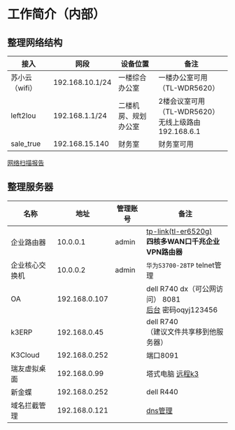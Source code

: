 # 工作简介（内部）



## 整理网络结构



| 接入           | 网段            | 设备位置             | 备注                                                      |
| -------------- | --------------- | -------------------- | --------------------------------------------------------- |
| 苏小云（wifi） | 192.168.10.1/24 | 一楼综合办公室       | 一楼办公室可用 （TL-WDR5620）                             |
| left2lou       | 192.168.1.1/24  | 二楼机房、规划办公室 | 2楼会议室可用 （TL-WDR5620）<br />无线上级路由192.168.6.1 |
| sale_true      | 192.168.15.140  | 财务室               | 财务室可用                                                |

[网络扫描报告](./%E6%89%AB%E6%8F%8F%E7%BB%93%E6%9E%9C.htm)

## 整理服务器



| 名称           | 地址          | 管理账号 | 备注                                                         |
| -------------- | ------------- | -------- | ------------------------------------------------------------ |
| 企业路由器     | 10.0.0.1      | admin    | [tp-link(tl-er6520g)](http://10.0.0.1/)<br />**四核多WAN口千兆企业VPN路由器** |
| 企业核心交换机 | 10.0.0.2      | admin    | `华为S3700-28TP` telnet管理                                  |
| OA             | 192.168.0.107 |          | dell R740 dx（可公网访问） 8081<br />[后台](http://oa.ouqiyj.com:8081/ouqi/admin/main.jsp)  密码oqyj123456 |
| k3ERP          | 192.168.0.45  |          | dell R740  <br/>（建议文件共享移到他服务器）                 |
| K3Cloud        | 192.168.0.252 |          | 端口8091                                                     |
| 瑞友虚拟桌面   | 192.168.0.99  |          | 塔式电脑   [远程k3](http://erp.ouqiyj.com:8005)              |
| 新金蝶         | 192.168.0.252 |          | dell R440                                                    |
| 域名拦截管理   | 192.168.0.121 |          | [dns管理](http://121.com:3300/login.html)                    |



